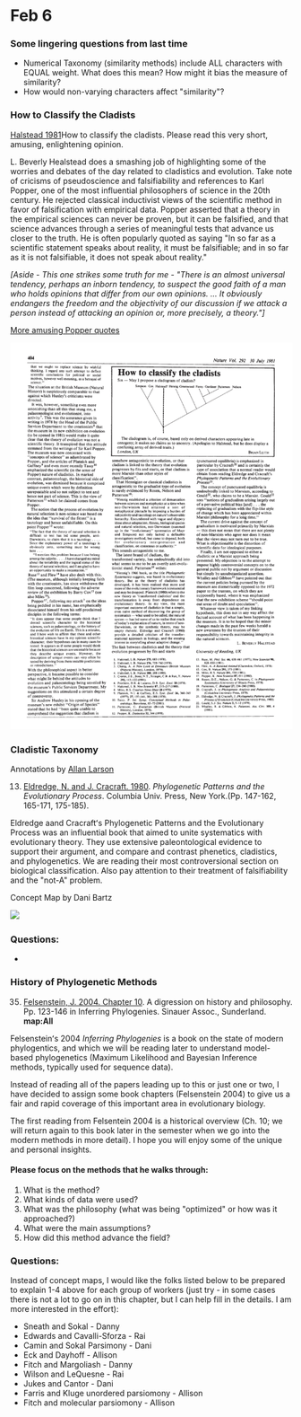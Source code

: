 # Feb 6

### Some lingering questions from last time 

* Numerical Taxonomy (similarity methods) include ALL characters with EQUAL weight. What does this mean? How might it bias the measure of similarity?
* How would non-varying characters affect "similarity"? 

### How to Classify the Cladists

[Halstead 1981](./Halstead1981-how-to-classify-the-cladists)How to classify the cladists. Please read this very short, amusing, enlightening opinion. 

L. Beverly Healstead does a smashing job of highlighting some of the worries and debates of the day related to cladistics and evolution. Take note of cricisms of pseudoscience and falsifiability and references to Karl Popper, one of the most influential philosophers of science in the 20th century. He rejected classical inductivist views of the scientific method in favor of falsification with empirical data. Popper asserted that a theory in the empirical sciences can never be proven, but it can be falsified, and that science advances through a series of meaningful tests that advance us closer to the truth. He is often popularly quoted as saying "In so far as a scientific statement speaks about reality, it must be falsifiable; and in so far as it is not falsifiable, it does not speak about reality."

_[Aside - This one strikes some truth for me - "There is an almost universal tendency, perhaps an inborn tendency, to suspect the good faith of a man who holds opinions that differ from our own opinions. ... It obviously endangers the freedom and the objectivity of our discussion if we attack a person instead of attacking an opinion or, more precisely, a theory."]_

[More amusing Popper quotes](https://www.bookey.app/quote-author/karl-popper) 

<img width="700" src="Halstead1981-how-to-classify-the-cladists.png" >


### Cladistic Taxonomy

Annotations by [Allan Larson](https://biology.wustl.edu/people/allan-larson)  


13. [Eldredge, N. and J. Cracraft. 1980](https://drive.google.com/drive/u/0/folders/1ocqMPD5gX9xi4VQy_5OtU5wSyg-X8ftM). _Phylogenetic Patterns and the Evolutionary Process_. Columbia Univ. Press, New York.(Pp. 147-162, 165-171, 175-185). 

Eldredge aand Cracraftʻs Phylogenetic Patterns and the Evolutionary Process was an influential book that aimed to unite systematics with evolutionary theory. They use extensive paleontological evidence to support their argument, and compare and contrast phenetics, cladistics, and phylogenetics. We are reading their most controversional section on biological classification.  Also pay attention to their treatment of falsifiability and the "not-A" problem. 


Concept Map by Dani Bartz

<img width="700" src="./" >
 
### Questions:
* 

### History of Phylogenetic Methods

35. [Felsenstein, J. 2004. Chapter 10](https://drive.google.com/drive/u/0/folders/1ocqMPD5gX9xi4VQy_5OtU5wSyg-X8ftM). A digression on history and philosophy. Pp. 123-146 in Inferring Phylogenies. Sinauer Assoc., Sunderland.  **map:All**

Felsensteinʻs 2004 _Inferring Phylogenies_ is a book on the state of modern phylogentics, and which we will be reading later to understand model-based phylogenetics (Maximum Likelihood and Bayesian Inference methods, typically used for sequence data).  

Instead of reading all of the papers leading up to this or just one or two, I have decided to assign some book chapters (Felsenstein 2004) to give us a fair and rapid coverage of this important area in evolutionary biology.

The first reading from Felsentein 2004 is a historical overview (Ch. 10; we will return again to this book later in the semester when we go into the modern methods in more detail). I hope you will enjoy some of the unique and personal insights. 

#### Please focus on the methods that he walks through:   
1. What is the method?  
2. What kinds of data were used?  
3. What was the philosophy (what was being "optimized" or how was it approached?)  
4. What were the main assumptions?  
5. How did this method advance the field?  


### Questions: 
Instead of concept maps, I would like the folks listed below to be prepared to explain 1-4 above for each group of workers (just try - in some cases there is not a lot to go on in this chapter, but I can help fill in the details. I am more interested in the effort):  
* Sneath and Sokal - Danny  
* Edwards and Cavalli-Sforza - Rai  
* Camin and Sokal Parsimony - Dani  
* Eck and Dayhoff - Allison  
* Fitch and Margoliash - Danny  
* Wilson and LeQuesne - Rai  
* Jukes and Cantor - Dani  
* Farris and Kluge unordered parsiomony - Allison  
* Fitch and molecular parsiomony - Allison  


